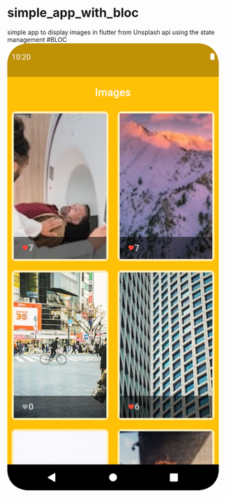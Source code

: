 # simple_app_with_bloc
simple app to display images in flutter from Unsplash api using the state management #BLOC
![img_2.png](img_2.png)
 
